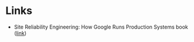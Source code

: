 Links
=====

* Site Reliability Engineering: How Google Runs Production Systems book ([link](https://landing.google.com/sre/book.html))

